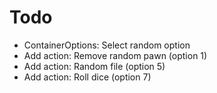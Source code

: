 # Todo

- ContainerOptions: Select random option
- Add action: Remove random pawn (option 1)
- Add action: Random file (option 5)
- Add action: Roll dice (option 7)
